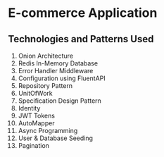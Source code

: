 # E-commerce Application

## Technologies and Patterns Used

1. Onion Architecture
2. Redis In-Memory Database
3. Error Handler Middleware
4. Configuration using FluentAPI
5. Repository Pattern
6. UnitOfWork
7. Specification Design Pattern
8. Identity
9. JWT Tokens
10. AutoMapper
11. Async Programming
12. User & Database Seeding
13. Pagination
